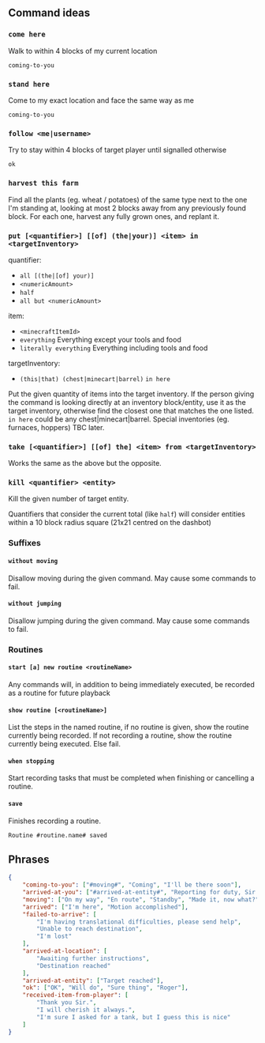 ## Command ideas

### `come here`

Walk to within 4 blocks of my current location

`coming-to-you`

### `stand here`

Come to my exact location and face the same way as me

`coming-to-you`

### `follow <me|username>`

Try to stay within 4 blocks of target player until signalled otherwise

`ok`

### `harvest this farm`

Find all the plants (eg. wheat / potatoes) of the same type next to the one I'm standing at, looking at most 2 blocks away from any previously found block.
For each one, harvest any fully grown ones, and replant it.

### `put [<quantifier>] [[of] (the|your)] <item> in <targetInventory>`

quantifier:

-   `all [(the|[of] your)]`
-   `<numericAmount>`
-   `half`
-   `all but <numericAmount>`

item:

-   `<minecraftItemId>`
-   `everything` Everything except your tools and food
-   `literally everything` Everything including tools and food

targetInventory:

-   `(this|that) (chest|minecart|barrel)` `in here`

Put the given quantity of items into the target inventory.
If the person giving the command is looking directly at an inventory block/entity, use it as the target inventory, otherwise find the closest one that matches the one listed. `in here` could be any chest|minecart|barrel. Special inventories (eg. furnaces, hoppers) TBC later.

### `take [<quantifier>] [[of] the] <item> from <targetInventory>`

Works the same as the above but the opposite.

### `kill <quantifier> <entity>`

Kill the given number of target entity.

Quantifiers that consider the current total (like `half`) will consider entities within a 10 block radius square (21x21 centred on the dashbot)

### Suffixes

#### `without moving`

Disallow moving during the given command. May cause some commands to fail.

#### `without jumping`

Disallow jumping during the given command. May cause some commands to fail.

### Routines

#### `start [a] new routine <routineName>`

Any commands will, in addition to being immediately executed, be recorded as a routine for future playback

#### `show routine [<routineName>]`

List the steps in the named routine, if no routine is given, show the routine currently being recorded. If not recording a routine, show the routine currently being executed. Else fail.

#### `when stopping`

Start recording tasks that must be completed when finishing or cancelling a routine.

#### `save`

Finishes recording a routine.

`Routine #routine.name# saved`

## Phrases

```json
{
	"coming-to-you": ["#moving#", "Coming", "I'll be there soon"],
	"arrived-at-you": ["#arrived-at-entity#", "Reporting for duty, Sir."],
	"moving": ["On my way", "En route", "Standby", "Made it, now what?"],
	"arrived": ["I'm here", "Motion accomplished"],
	"failed-to-arrive": [
		"I'm having translational difficulties, please send help",
		"Unable to reach destination",
		"I'm lost"
	],
	"arrived-at-location": [
		"Awaiting further instructions",
		"Destination reached"
	],
	"arrived-at-entity": ["Target reached"],
	"ok": ["OK", "Will do", "Sure thing", "Roger"],
	"received-item-from-player": [
		"Thank you Sir.",
		"I will cherish it always.",
		"I'm sure I asked for a tank, but I guess this is nice"
	]
}
```
